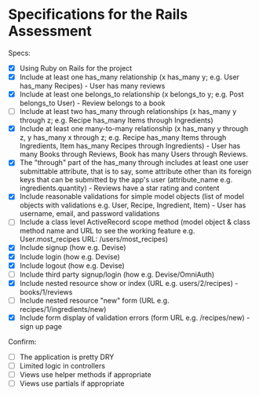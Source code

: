 # Specifications for the Rails Assessment

Specs:
- [x] Using Ruby on Rails for the project
- [x] Include at least one has_many relationship (x has_many y; e.g. User has_many Recipes) - User has many reviews
- [x] Include at least one belongs_to relationship (x belongs_to y; e.g. Post belongs_to User) - Review belongs to a book
- [ ] Include at least two has_many through relationships (x has_many y through z; e.g. Recipe has_many Items through Ingredients)
- [x] Include at least one many-to-many relationship (x has_many y through z, y has_many x through z; e.g. Recipe has_many Items through Ingredients, Item has_many Recipes through Ingredients) - User has many Books through Reviews,
Book has many Users through Reviews.
- [x] The "through" part of the has_many through includes at least one user submittable attribute, that is to say, some attribute other than its foreign keys that can be submitted by the app's user (attribute_name e.g. ingredients.quantity) - Reviews have a star rating and content
- [x] Include reasonable validations for simple model objects (list of model objects with validations e.g. User, Recipe, Ingredient, Item) - User has username, email, and password validations
- [ ] Include a class level ActiveRecord scope method (model object & class method name and URL to see the working feature e.g. User.most_recipes URL: /users/most_recipes)
- [x] Include signup (how e.g. Devise)
- [x] Include login (how e.g. Devise)
- [x] Include logout (how e.g. Devise)
- [ ] Include third party signup/login (how e.g. Devise/OmniAuth)
- [x] Include nested resource show or index (URL e.g. users/2/recipes) - books/1/reviews
- [ ] Include nested resource "new" form (URL e.g. recipes/1/ingredients/new)
- [x] Include form display of validation errors (form URL e.g. /recipes/new) - sign up page

Confirm:
- [ ] The application is pretty DRY
- [ ] Limited logic in controllers
- [ ] Views use helper methods if appropriate
- [ ] Views use partials if appropriate
